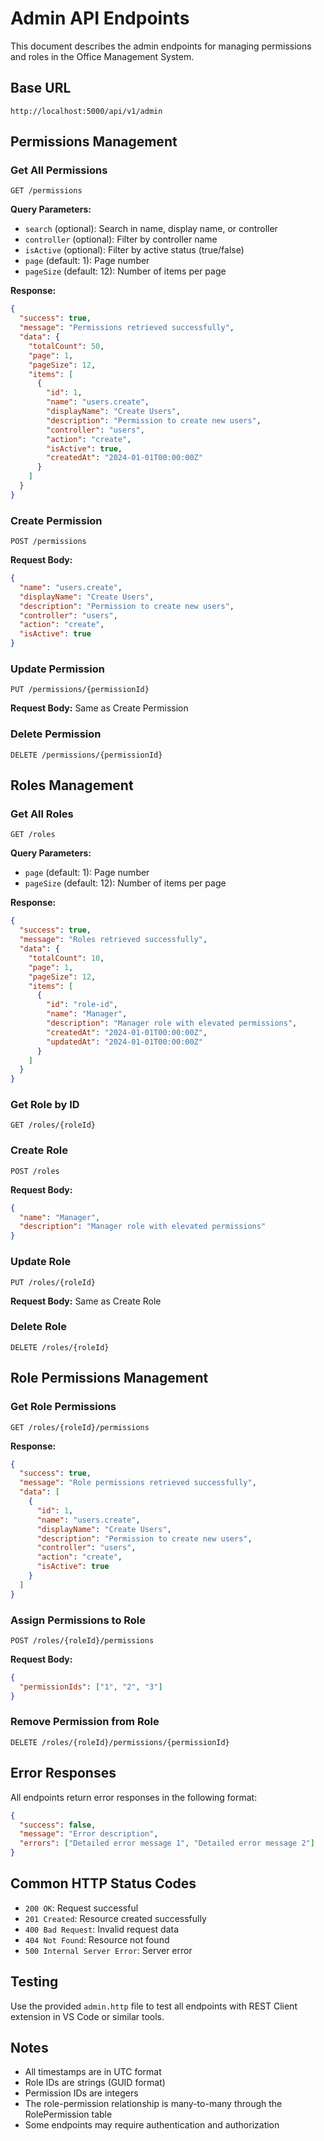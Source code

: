 # Admin API Endpoints

This document describes the admin endpoints for managing permissions and roles in the Office Management System.

## Base URL

```
http://localhost:5000/api/v1/admin
```

## Permissions Management

### Get All Permissions

```
GET /permissions
```

**Query Parameters:**

- `search` (optional): Search in name, display name, or controller
- `controller` (optional): Filter by controller name
- `isActive` (optional): Filter by active status (true/false)
- `page` (default: 1): Page number
- `pageSize` (default: 12): Number of items per page

**Response:**

```json
{
  "success": true,
  "message": "Permissions retrieved successfully",
  "data": {
    "totalCount": 50,
    "page": 1,
    "pageSize": 12,
    "items": [
      {
        "id": 1,
        "name": "users.create",
        "displayName": "Create Users",
        "description": "Permission to create new users",
        "controller": "users",
        "action": "create",
        "isActive": true,
        "createdAt": "2024-01-01T00:00:00Z"
      }
    ]
  }
}
```

### Create Permission

```
POST /permissions
```

**Request Body:**

```json
{
  "name": "users.create",
  "displayName": "Create Users",
  "description": "Permission to create new users",
  "controller": "users",
  "action": "create",
  "isActive": true
}
```

### Update Permission

```
PUT /permissions/{permissionId}
```

**Request Body:** Same as Create Permission

### Delete Permission

```
DELETE /permissions/{permissionId}
```

## Roles Management

### Get All Roles

```
GET /roles
```

**Query Parameters:**

- `page` (default: 1): Page number
- `pageSize` (default: 12): Number of items per page

**Response:**

```json
{
  "success": true,
  "message": "Roles retrieved successfully",
  "data": {
    "totalCount": 10,
    "page": 1,
    "pageSize": 12,
    "items": [
      {
        "id": "role-id",
        "name": "Manager",
        "description": "Manager role with elevated permissions",
        "createdAt": "2024-01-01T00:00:00Z",
        "updatedAt": "2024-01-01T00:00:00Z"
      }
    ]
  }
}
```

### Get Role by ID

```
GET /roles/{roleId}
```

### Create Role

```
POST /roles
```

**Request Body:**

```json
{
  "name": "Manager",
  "description": "Manager role with elevated permissions"
}
```

### Update Role

```
PUT /roles/{roleId}
```

**Request Body:** Same as Create Role

### Delete Role

```
DELETE /roles/{roleId}
```

## Role Permissions Management

### Get Role Permissions

```
GET /roles/{roleId}/permissions
```

**Response:**

```json
{
  "success": true,
  "message": "Role permissions retrieved successfully",
  "data": [
    {
      "id": 1,
      "name": "users.create",
      "displayName": "Create Users",
      "description": "Permission to create new users",
      "controller": "users",
      "action": "create",
      "isActive": true
    }
  ]
}
```

### Assign Permissions to Role

```
POST /roles/{roleId}/permissions
```

**Request Body:**

```json
{
  "permissionIds": ["1", "2", "3"]
}
```

### Remove Permission from Role

```
DELETE /roles/{roleId}/permissions/{permissionId}
```

## Error Responses

All endpoints return error responses in the following format:

```json
{
  "success": false,
  "message": "Error description",
  "errors": ["Detailed error message 1", "Detailed error message 2"]
}
```

## Common HTTP Status Codes

- `200 OK`: Request successful
- `201 Created`: Resource created successfully
- `400 Bad Request`: Invalid request data
- `404 Not Found`: Resource not found
- `500 Internal Server Error`: Server error

## Testing

Use the provided `admin.http` file to test all endpoints with REST Client extension in VS Code or similar tools.

## Notes

- All timestamps are in UTC format
- Role IDs are strings (GUID format)
- Permission IDs are integers
- The role-permission relationship is many-to-many through the RolePermission table
- Some endpoints may require authentication and authorization
